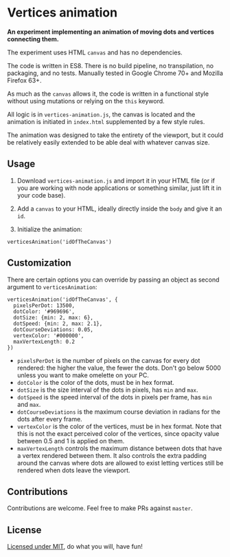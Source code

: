 # Vertices animation

**An experiment implementing an animation of moving dots and vertices connecting them.**

The experiment uses HTML `canvas` and has no dependencies.

The code is written in ES8. There is no build pipeline, no transpilation, no packaging, and no tests. Manually tested in Google Chrome 70+ and Mozilla Firefox 63+.

As much as the `canvas` allows it, the code is written in a functional style without using mutations or relying on the `this` keyword.

All logic is in `vertices-animation.js`, the canvas is located and the animation is initiated in `index.html` supplemented by a few style rules.

The animation was designed to take the entirety of the viewport, but it could be relatively easily extended to be able deal with whatever canvas size.

## Usage

1) Download `vertices-animation.js` and import it in your HTML file (or if you are working with node applications or something similar, just lift it in your code base).

2) Add a `canvas` to your HTML, ideally directly inside the `body` and give it an `id`.

3) Initialize the animation:

```
verticesAnimation('idOfTheCanvas')
```

## Customization

There are certain options you can override by passing an object as second argument to `verticesAnimation`:
```
verticesAnimation('idOfTheCanvas', {
  pixelsPerDot: 13500,
  dotColor: '#969696',
  dotSize: {min: 2, max: 6},
  dotSpeed: {min: 2, max: 2.1},
  dotCourseDeviations: 0.05,
  vertexColor: '#000000',
  maxVertexLength: 0.2
})
```

- `pixelsPerDot` is the number of pixels on the canvas for every dot rendered: the higher the value, the fewer the dots. Don't go below 5000 unless you want to make omelette on your PC.
- `dotColor` is the color of the dots, must be in hex format.
- `dotSize` is the size interval of the dots in pixels, has `min` and `max`.
- `dotSpeed` is the speed interval of the dots in pixels per frame, has `min` and `max`.
- `dotCourseDeviations` is the maximum course deviation in radians for the dots after every frame.
- `vertexColor` is the color of the vertices, must be in hex format. Note that this is not the exact perceived color of the vertices, since opacity value between 0.5 and 1 is applied on them.
- `maxVertexLength` controls the maximum distance between dots that have a vertex rendered between them. It also controls the extra padding around the canvas where dots are allowed to exist letting vertices still be rendered when dots leave the viewport.

## Contributions

Contributions are welcome. Feel free to make PRs against `master`.

## License

[Licensed under MIT](./LICENSE), do what you will, have fun!
